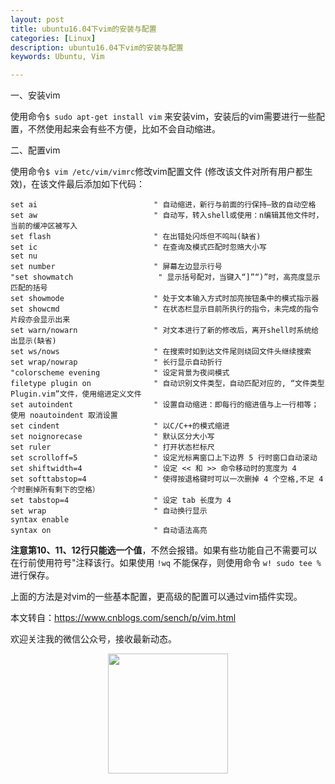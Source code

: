 ```yaml
---
layout: post
title: ubuntu16.04下vim的安装与配置
categories: [Linux]
description: ubuntu16.04下vim的安装与配置
keywords: Ubuntu, Vim

---
```


一、安装vim

使用命令`` $ sudo apt-get install vim `` 来安装vim，安装后的vim需要进行一些配置，不然使用起来会有些不方便，比如不会自动缩进。

二、配置vim

使用命令`` $ vim /etc/vim/vimrc ``修改vim配置文件  (修改该文件对所有用户都生效)，在该文件最后添加如下代码：


```shell
set ai                          " 自动缩进，新行与前面的行保持—致的自动空格
set aw                          " 自动写，转入shell或使用：n编辑其他文件时，当前的缓冲区被写入
set flash                       " 在出错处闪烁但不呜叫(缺省)
set ic                          " 在查询及模式匹配时忽赂大小写
set nu        
set number                      " 屏幕左边显示行号
"set showmatch                   " 显示括号配对，当键入“]”“)”时，高亮度显示匹配的括号
set showmode                    " 处于文本输入方式时加亮按钮条中的模式指示器
set showcmd                     " 在状态栏显示目前所执行的指令，未完成的指令片段亦会显示出来
set warn/nowarn                 " 对文本进行了新的修改后，离开shell时系统给出显示(缺省)
set ws/nows                     " 在搜索时如到达文件尾则绕回文件头继续搜索
set wrap/nowrap                 " 长行显示自动折行
"colorscheme evening            " 设定背景为夜间模式
filetype plugin on              " 自动识别文件类型，自动匹配对应的, “文件类型Plugin.vim”文件，使用缩进定义文件
set autoindent                  " 设置自动缩进：即每行的缩进值与上一行相等；使用 noautoindent 取消设置
set cindent                     " 以C/C++的模式缩进
set noignorecase                " 默认区分大小写
set ruler                       " 打开状态栏标尺
set scrolloff=5                 " 设定光标离窗口上下边界 5 行时窗口自动滚动
set shiftwidth=4                " 设定 << 和 >> 命令移动时的宽度为 4
set softtabstop=4               " 使得按退格键时可以一次删掉 4 个空格,不足 4 个时删掉所有剩下的空格）
set tabstop=4                   " 设定 tab 长度为 4
set wrap                        " 自动换行显示
syntax enable
syntax on                       " 自动语法高亮
```
**注意第10、11、12行只能选一个值**，不然会报错。如果有些功能自己不需要可以在行前使用符号"注释该行。如果使用 ``!wq`` 不能保存，则使用命令 ``w! sudo tee %`` 进行保存。

上面的方法是对vim的一些基本配置，更高级的配置可以通过vim插件实现。


本文转自：https://www.cnblogs.com/sench/p/vim.html


欢迎关注我的微信公众号，接收最新动态。

<div align="center"><img width="192px" height="192px" src="https://i.postimg.cc/pdykktnS/weichat.jpg"/></div>